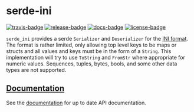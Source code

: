 # serde-ini

[![travis-badge][]][travis] [![release-badge][]][cargo] [![docs-badge][]][docs] [![license-badge][]][license]

`serde_ini` provides a serde `Serializer` and `Deserializer` for the [INI format](https://en.wikipedia.org/wiki/INI_file).
The format is rather limited, only allowing top level keys to be maps or structs
and all values and keys must be in the form of a `String`. This implementation
will try to use `ToString` and `FromStr` where appropriate for numeric values.
Sequences, tuples, bytes, bools, and some other data types are not supported.

## [Documentation][docs]

See the [documentation][docs] for up to date API documentation.

[travis-badge]: https://img.shields.io/travis/arcnmx/serde-ini/master.svg?style=flat-square
[travis]: https://travis-ci.org/arcnmx/serde-ini
[release-badge]: https://img.shields.io/crates/v/serde_ini.svg?style=flat-square
[cargo]: https://crates.io/crates/serde_ini
[docs-badge]: https://img.shields.io/badge/API-docs-blue.svg?style=flat-square
[docs]: http://arcnmx.github.io/serde-ini/serde_ini/
[license-badge]: https://img.shields.io/badge/license-MIT-ff69b4.svg?style=flat-square
[license]: https://github.com/arcnmx/serde-ini/blob/master/COPYING
